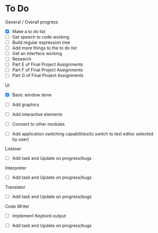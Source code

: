 # To Do


General / Overall progress
- [x] Make a to do list
- [ ] Get speech to code working 
- [ ] Build regular expression tree
- [ ] Add more things to the to do list
- [ ] Get an interface working 
- [ ] Research
- [ ] Part E of Final Project Assignments
- [ ] Part F of Final Project Assignments
- [ ] Part G of Final Project Assignments

UI
- [x] Basic window done
- [ ] Add graphics
- [ ] Add interactive elements
- [ ] Connect to other modules 
- [ ] Add application switching capabilities(to switch to text editor selected by user)  



Listener
- [ ] Add task and Update on progress/bugs


Interpreter
- [ ] Add task and Update on progress/bugs


Translator
- [ ] Add task and Update on progress/bugs

Code Writer
- [ ] Implement Keybord output
- [ ] Add task and Update on progress/bugs

